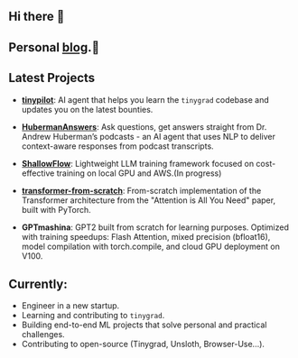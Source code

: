## Hi there 👋

## Personal [blog](https://ninoristeski.github.io/).📓

## Latest Projects

- **[tinypilot](https://github.com/ninoristeski/tinypilot)**: AI agent that helps you learn the `tinygrad` codebase and updates you on the latest bounties.
- **[HubermanAnswers](https://github.com/ninoristeski/HubermanAnswers)**: Ask questions, get answers straight from Dr. Andrew Huberman’s podcasts - an AI agent that uses NLP to deliver context-aware responses from podcast transcripts.  

- **[ShallowFlow](https://github.com/ninoristeski/ShallowFlow)**: Lightweight LLM training framework focused on cost-effective training on local GPU and AWS.(In progress)

- **[transformer-from-scratch](https://github.com/ninoristeski/transformer-from-scratch)**: From-scratch implementation of the Transformer architecture from the "Attention is All You Need" paper, built with PyTorch.

- **GPTmashina**: GPT2 built from scratch for learning purposes. Optimized with training speedups: Flash Attention, mixed precision (bfloat16), model compilation with torch.compile, and cloud GPU deployment on V100.
 

## Currently:
- Engineer in a new startup.
- Learning and contributing to `tinygrad`.
- Building end-to-end ML projects that solve personal and practical challenges.
- Contributing to open-source (Tinygrad, Unsloth, Browser-Use...).



